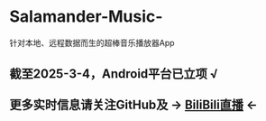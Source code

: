 # Salamander-Music-
针对本地、远程数据而生的超棒音乐播放器App
## 截至2025-3-4，Android平台已立项 √<br><br>更多实时信息请关注GitHub及 -> [BiliBili直播](https://space.bilibili.com/194639276?spm_id_from=333.1007.0.0) <-
